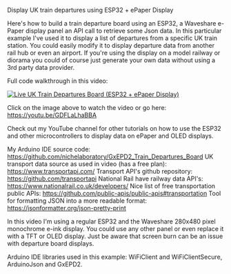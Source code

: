 Display UK train departures using ESP32 + ePaper Display

Here's how to build a train departure board using an ESP32, a Waveshare e-Paper display panel an API call to retrieve some Json data. In this particular example I've used it to display a list of departures from a specific UK train station. You could easily modify it to display departure data from another rail hub or even an airport. If you're using the display on a model railway or diorama you could of course just generate your own data without using a 3rd party data provider.

Full code walkthrough in this video:

[![Live UK Train Departures Board (ESP32 + ePaper Display)](https://img.youtube.com/vi/GDFLaLhaBBA/0.jpg)](https://www.youtube.com/watch?v=GDFLaLhaBBA)

Click on the image above to watch the video or go here: https://youtu.be/GDFLaLhaBBA

Check out my YouTube channel for other tutorials on how to use the ESP32 and other microcontrollers to display data on ePaper and OLED displays.

My Arduino IDE source code: https://github.com/nichelaboratory/GxEPD2_Train_Departures_Board
UK transport data source as used in video (has a free plan): https://www.transportapi.com/
Transport API's github repository: https://github.com/transportapi
National Rail have railway data API's: https://www.nationalrail.co.uk/developers/
Nice list of free transportation public APIs: https://github.com/public-apis/public-apis#transportation
Tool for formatting JSON into a more readable format: https://jsonformatter.org/json-pretty-print

In this video I'm using a regular ESP32 and the Waveshare 280x480 pixel monochrome e-ink display. You could use any other panel or even replace it with a TFT or OLED display. Just be aware that screen burn can be an issue with departure board displays.

Arduino IDE libraries used in this example: WiFiClient and WiFiClientSecure, ArduinoJson and GxEPD2.